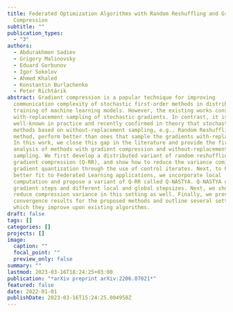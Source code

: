 ```yaml
---
title: Federated Optimization Algorithms with Random Reshuffling and Gradient
  Compression
subtitle: ""
publication_types:
  - "3"
authors:
  - Abdurakhmon Sadiev
  - Grigory Malinovsky
  - Eduard Gorbunov
  - Igor Sokolov
  - Ahmed Khaled
  - Konstantin Burlachenko
  - Peter Richtárik
abstract: Gradient compression is a popular technique for improving
  communication complexity of stochastic first-order methods in distributed
  training of machine learning models. However, the existing works consider only
  with-replacement sampling of stochastic gradients. In contrast, it is
  well-known in practice and recently confirmed in theory that stochastic
  methods based on without-replacement sampling, e.g., Random Reshuffling (RR)
  method, perform better than ones that sample the gradients with-replacement.
  In this work, we close this gap in the literature and provide the first
  analysis of methods with gradient compression and without-replacement
  sampling. We first develop a distributed variant of random reshuffling with
  gradient compression (Q-RR), and show how to reduce the variance coming from
  gradient quantization through the use of control iterates. Next, to have a
  better fit to Federated Learning applications, we incorporate local
  computation and propose a variant of Q-RR called Q-NASTYA. Q-NASTYA uses local
  gradient steps and different local and global stepsizes. Next, we show how to
  reduce compression variance in this setting as well. Finally, we prove the
  convergence results for the proposed methods and outline several settings in
  which they improve upon existing algorithms.
draft: false
tags: []
categories: []
projects: []
image:
  caption: ""
  focal_point: ""
  preview_only: false
summary: ""
lastmod: 2023-03-16T18:24:25+03:00
publication: "*arXiv preprint arXiv:2206.07021*"
featured: false
date: 2022-01-01
publishDate: 2023-03-16T15:24:25.004958Z
---
```

